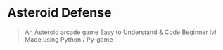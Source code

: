 ﻿# Asteroid Defense
>An Asteroid arcade game
>Easy to Understand & Code
>Beginner lvl
>Made using Python / Py-game
